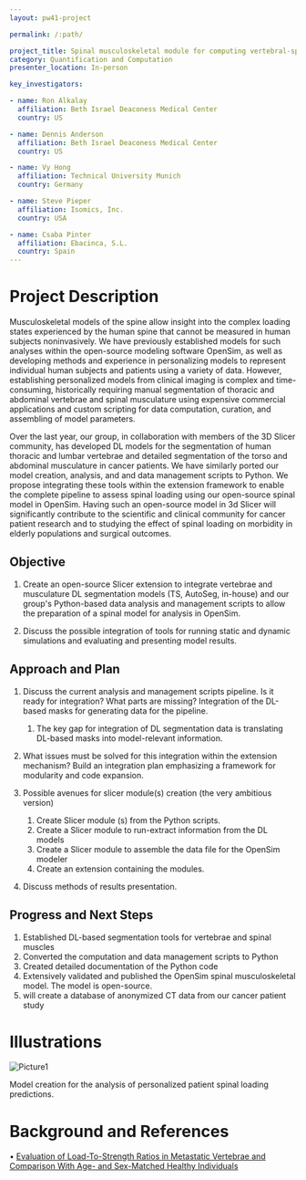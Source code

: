 ```yaml
---
layout: pw41-project

permalink: /:path/

project_title: Spinal musculoskeletal module for computing vertebral-specific loading in daily tasks
category: Quantification and Computation
presenter_location: In-person

key_investigators:

- name: Ron Alkalay
  affiliation: Beth Israel Deaconess Medical Center
  country: US

- name: Dennis Anderson
  affiliation: Beth Israel Deaconess Medical Center
  country: US

- name: Vy Hong
  affiliation: Technical University Munich
  country: Germany

- name: Steve Pieper
  affiliation: Isomics, Inc.
  country: USA

- name: Csaba Pinter
  affiliation: Ebacinca, S.L.
  country: Spain
---
```


# Project Description

<!-- Add a short paragraph describing the project. -->


Musculoskeletal models of the spine allow insight into the complex loading states experienced by the human spine that cannot be measured in human subjects noninvasively. We have previously established models for such analyses within the open-source modeling software OpenSim, as well as developing methods and experience in personalizing models to represent individual human subjects and patients using a variety of data.  However, establishing personalized models from clinical imaging is complex and time-consuming, historically requiring manual segmentation of thoracic and abdominal vertebrae and spinal musculature using expensive commercial applications and custom scripting for data computation, curation, and assembling of model parameters.  

Over the last year, our group, in collaboration with members of the 3D Slicer community, has developed DL models for the segmentation of human thoracic and lumbar vertebrae and detailed segmentation of the torso and abdominal musculature in cancer patients. We have similarly ported our model creation, analysis, and and data management scripts to Python. We propose integrating these tools within the extension framework to enable the complete pipeline to assess spinal loading using our open-source spinal model in OpenSim. Having such an open-source model in 3d Slicer will significantly contribute to the scientific and clinical community for cancer patient research and to studying the effect of spinal loading on morbidity in elderly populations and surgical outcomes. 



## Objective

<!-- Describe here WHAT you would like to achieve (what you will have as end result). -->


1.	Create an open-source Slicer extension to integrate vertebrae and musculature DL segmentation models (TS, AutoSeg, in-house) and our group's Python-based data analysis and management scripts to allow the preparation of a spinal model for analysis in OpenSim. 

2.	Discuss the possible integration of tools for running static and dynamic simulations and evaluating and presenting model results.  



## Approach and Plan

<!-- Describe here HOW you would like to achieve the objectives stated above. -->


1.	Discuss the current analysis and management scripts pipeline. Is it ready for integration? What parts are missing? Integration of the DL-based masks for generating data for the pipeline. 
    1.	The key gap for integration of DL segmentation data is translating DL-based masks into model-relevant information.

2.	What issues must be solved for this integration within the extension mechanism? Build an integration plan emphasizing a framework for modularity and code expansion.

3.	Possible avenues for slicer module(s) creation (the very ambitious version)
    1.	Create Slicer module (s) from the Python scripts.
    2.	Create a Slicer module to run-extract information from the DL models
    3.	Create a Slicer module to assemble the data file for the OpenSim modeler
    4.	Create an extension containing the modules.

4.	Discuss methods of results presentation.



## Progress and Next Steps

<!-- Update this section as you make progress, describing of what you have ACTUALLY DONE.
     If there are specific steps that you could not complete then you can describe them here, too. -->


1. Established DL-based segmentation tools for vertebrae and spinal muscles
2. Converted the computation and data management scripts to Python
3. Created detailed documentation of the Python code
4. Extensively validated and published the OpenSim spinal musculoskeletal model.  The model is open-source.
5. will create a database of anonymized CT data from our cancer patient study



# Illustrations

<!-- Add pictures and links to videos that demonstrate what has been accomplished. -->


![Picture1](https://github.com/NA-MIC/ProjectWeek/assets/49168951/81a8be1a-2648-49a7-ae30-c5043f56f677)

Model creation for the analysis of personalized patient spinal loading predictions.



# Background and References

<!-- If you developed any software, include link to the source code repository.
     If possible, also add links to sample data, and to any relevant publications. -->


•	[Evaluation of Load-To-Strength Ratios in Metastatic Vertebrae and Comparison With Age- and Sex-Matched Healthy Individuals](https://www.frontiersin.org/articles/10.3389/fbioe.2022.866970/full)

